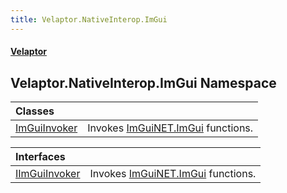 ```yaml
---
title: Velaptor.NativeInterop.ImGui
---
```


#### [Velaptor](Namespaces.md 'Velaptor Namespaces')

## Velaptor.NativeInterop.ImGui Namespace

| Classes | |
| :--- | :--- |
| [ImGuiInvoker](Velaptor.NativeInterop.ImGui.ImGuiInvoker.md 'Velaptor.NativeInterop.ImGui.ImGuiInvoker') | Invokes [ImGuiNET.ImGui](https://docs.microsoft.com/en-us/dotnet/api/ImGuiNET.ImGui 'ImGuiNET.ImGui') functions. |

| Interfaces | |
| :--- | :--- |
| [IImGuiInvoker](Velaptor.NativeInterop.ImGui.IImGuiInvoker.md 'Velaptor.NativeInterop.ImGui.IImGuiInvoker') | Invokes [ImGuiNET.ImGui](https://docs.microsoft.com/en-us/dotnet/api/ImGuiNET.ImGui 'ImGuiNET.ImGui') functions. |
